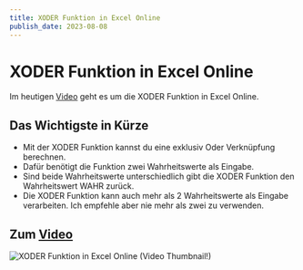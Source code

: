 ```yaml
---
title: XODER Funktion in Excel Online
publish_date: 2023-08-08
---
```


# XODER Funktion in Excel Online

Im heutigen [Video](https://youtu.be/WOEV9N5VwGQ) geht es um die XODER Funktion in Excel Online. 

## Das Wichtigste in Kürze

- Mit der XODER Funktion kannst du eine exklusiv Oder Verknüpfung berechnen.
- Dafür benötigt die Funktion zwei Wahrheitswerte als Eingabe.
- Sind beide Wahrheitswerte unterschiedlich gibt die XODER Funktion den Wahrheitswert WAHR zurück.
- Die XODER Funktion kann auch mehr als 2 Wahrheitswerte als Eingabe verarbeiten. Ich empfehle aber nie mehr als zwei zu verwenden.

## Zum [Video](https://youtu.be/WOEV9N5VwGQ)

![XODER Funktion in Excel Online (Video Thumbnail!)](../thumbnails/Fertig490.jpg "XODER Funktion in Excel Online (Video Thumbnail!)")
